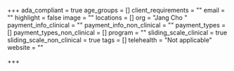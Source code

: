 +++
ada_compliant = true
age_groups = []
client_requirements = ""
email = ""
highlight = false
image = ""
locations = []
org = "Jang Cho "
payment_info_clinical = ""
payment_info_non_clinical = ""
payment_types = []
payment_types_non_clinical = []
program = ""
sliding_scale_clinical = true
sliding_scale_non_clinical = true
tags = []
telehealth = "Not applicable"
website = ""

+++
